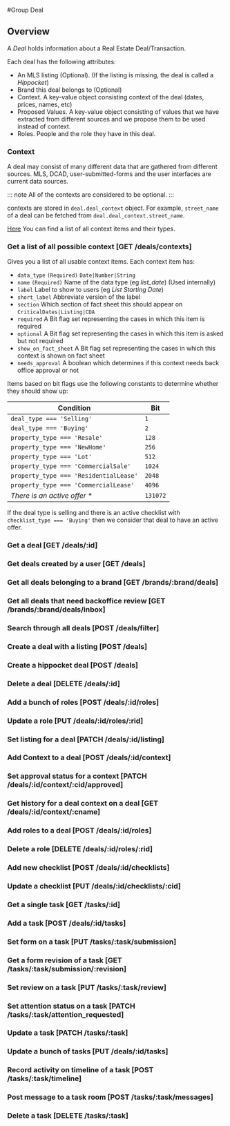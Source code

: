#Group Deal

## Overview

A _Deal_ holds information about a Real Estate Deal/Transaction.

Each deal has the following attributes:

* An MLS listing (Optional). (If the listing is missing, the deal is called a _Hippocket_)
* Brand this deal belongs to (Optional)
* Context. A key-value object consisting context of the deal (dates, prices, names, etc)
* Proposed Values. A key-value object consisting of values that we have extracted from
  different sources and we propose them to be used instead of context.
* Roles. People and the role they have in this deal.

### Context

A deal may consist of many different data that are gathered from different sources.
MLS, DCAD, user-submitted-forms and the user interfaces are current data sources.

::: note
All of the contexts are considered to be optional.
:::

contexts are stored in `deal.deal_context` object.
For example, `street_name` of a deal can be fetched from `deal.deal_context.street_name`.

[Here](https://gitlab.com/rechat/server/blob/testing/lib/models/Deal/context.js) You can find a list of all
context items and their types.

### Get a list of all possible context [GET /deals/contexts]

Gives you a list of all usable context items.
Each context item has:

* `data_type` `(Required)` `Date|Number|String`
* `name`      `(Required)`  Name of the data type (eg _list_date_) (Used internally)
* `label`                   Label to show to users (eg _List Starting Date_)
* `short_label`             Abbreviate version of the label
* `section`                 Which section of fact sheet this should appear on `CriticalDates|Listing|CDA`
* `required`                A Bit flag set representing the cases in which this item is required
* `optional`                A Bit flag set representing the cases in which this item is asked but not required
* `show_on_fact_sheet`      A Bit flag set representing the cases in which this context is shown on fact sheet
* `needs_approval`          A boolean which determines if this context needs back office approval or not

Items based on bit flags use the following constants to determine whether they should show up:

Condition                              | Bit
---------------------------------------|-----
`deal_type === 'Selling'`              | `1`
`deal_type === 'Buying'`               | `2`
`property_type === 'Resale'`           | `128`
`property_type === 'NewHome'`          | `256`
`property_type === 'Lot'`              | `512`
`property_type === 'CommercialSale'`   | `1024`
`property_type === 'ResidentialLease'` | `2048`
`property_type === 'CommercialLease'`  | `4096`
_There is an active offer_ *           | `131072`

If the deal type is selling and there is an active checklist with `checklist_type === 'Buying'`
then we consider that deal to have an active offer.

<!-- include(tests/deal/getContexts.md) -->

### Get a deal [GET /deals/:id]
<!-- include(tests/deal/get.md) -->

### Get deals created by a user [GET /deals]
<!-- include(tests/deal/getAll.md) -->

### Get all deals belonging to a brand [GET /brands/:brand/deals]
<!-- include(tests/deal/getBrandDeals.md) -->

### Get all deals that need backoffice review [GET /brands/:brand/deals/inbox]
<!-- include(tests/deal/getBrandInbox.md) -->

### Search through all deals [POST /deals/filter]
<!-- include(tests/deal/filter.md) -->

### Create a deal with a listing [POST /deals]
<!-- include(tests/deal/create.md) -->

### Create a hippocket deal [POST /deals]
<!-- include(tests/deal/createHippocket.md) -->

### Delete a deal [DELETE /deals/:id]
<!-- include(tests/deal/remove.md) -->

### Add a bunch of roles [POST /deals/:id/roles]
<!-- include(tests/deal/addRole.md) -->

### Update a role [PUT /deals/:id/roles/:rid]
<!-- include(tests/deal/updateRole.md) -->

### Set listing for a deal [PATCH /deals/:id/listing]
<!-- include(tests/deal/patchListing.md) -->

### Add Context to a deal [POST /deals/:id/context]
<!-- include(tests/deal/addContext.md) -->

### Set approval status for a context [PATCH /deals/:id/context/:cid/approved]
<!-- include(tests/deal/approveContext.md) -->

### Get history for a deal context on a deal [GET /deals/:id/context/:cname]
<!-- include(tests/deal/getContextHistory.md) -->

### Add roles to a deal [POST /deals/:id/roles]
<!-- include(tests/deal/addRole.md) -->

### Delete a role [DELETE /deals/:id/roles/:rid]
<!-- include(tests/deal/removeRole.md) -->

### Add new checklist [POST /deals/:id/checklists]
<!-- include(tests/deal/addChecklist.md) -->

### Update a checklist [PUT /deals/:id/checklists/:cid]
<!-- include(tests/deal/updateChecklist.md) -->

### Get a single task [GET /tasks/:id]
<!-- include(tests/deal/getTask.md) -->

### Add a task [POST /deals/:id/tasks]
<!-- include(tests/deal/addTask.md) -->

### Set form on a task [PUT /tasks/:task/submission]
<!-- include(tests/deal/setSubmission.md) -->

### Get a form revision of a task [GET /tasks/:task/submission/:revision]
<!-- include(tests/deal/getRevision.md) -->

### Set review on a task [PUT /tasks/:task/review]
<!-- include(tests/deal/setReview.md) -->

### Set attention status on a task [PATCH /tasks/:task/attention_requested]
<!-- include(tests/deal/patchAttention.md) -->

### Update a task [PATCH /tasks/:task]
<!-- include(tests/deal/updateTask.md) -->

### Update a bunch of tasks [PUT /deals/:id/tasks]
<!-- include(tests/deal/updateTasks.md) -->

### Record activity on timeline of a task [POST /tasks/:task/timeline]
<!-- include(tests/deal/addActivity.md) -->

### Post message to a task room [POST /tasks/:task/messages]
<!-- include(tests/deal/postMessage.md) -->

### Delete a task [DELETE /tasks/:task]
<!-- include(tests/deal/removeTask.md) -->

